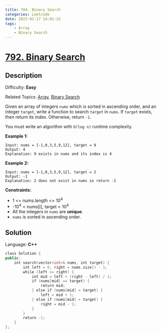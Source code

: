 ```yaml
---
title: 704. Binary Search
categories: Leetcode
date: 2023-01-17 14:01:23
tags:
    - Array
    - Binary Search
---
```


# [792\. Binary Search](https://leetcode.com/problems/binary-search/)

## Description

Difficulty: **Easy**

Related Topics: [Array](https://leetcode.com/tag/array/), [Binary Search](https://leetcode.com/tag/binary-search/)

Given an array of integers `nums` which is sorted in ascending order, and an integer `target`, write a function to search `target` in `nums`. If `target` exists, then return its index. Otherwise, return `-1`.

You must write an algorithm with `O(log n)` runtime complexity.

**Example 1:**

```text
Input: nums = [-1,0,3,5,9,12], target = 9
Output: 4
Explanation: 9 exists in nums and its index is 4
```

**Example 2:**

```text
Input: nums = [-1,0,3,5,9,12], target = 2
Output: -1
Explanation: 2 does not exist in nums so return -1
```

**Constraints:**

* 1 <= nums.length <= 10<sup>4</sup>
* -10<sup>4</sup> < nums[i], target < 10<sup>4</sup>
* All the integers in `nums` are **unique**.
* `nums` is sorted in ascending order.

## Solution

Language: **C++**

```C++
class Solution {
public:
    int search(vector<int>& nums, int target) {
        int left = 0, right = nums.size() - 1;
        while (left <= right) {
            int mid = left + (right - left) / 2;
            if (nums[mid] == target) {
                return mid;
            } else if (nums[mid] < target) {
                left = mid + 1;
            } else if (nums[mid] > target) {
                right = mid - 1;
            }
        }
        return -1;
    }
};
```
